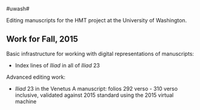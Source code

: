 #uwash#


Editing manuscripts for the HMT project at the University of Washington.

## Work for Fall, 2015 ##


Basic infrastructure for working with digital representations of manuscripts:

- Index lines of *Iliad* in all of *Iliad* 23


Advanced editing work:


- *Iliad* 23 in the Venetus A manuscript:  folios 292 verso - 310 verso inclusive, validated against 2015 standard using the 2015 virtual machine

